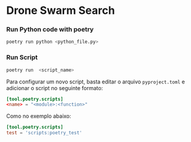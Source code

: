 # Drone Swarm Search

### Run Python code with poetry

```bash
poetry run python <python_file.py>
```

### Run Script

```bash
poetry run  <script_name>
```

Para configurar um novo script, basta editar o arquivo `pyproject.toml` e adicionar o script no seguinte formato:

```toml
[tool.poetry.scripts]
<name> = "<module>:<function>"
```

Como no exemplo abaixo:

```toml
[tool.poetry.scripts]
test = 'scripts:poetry_test'
```
